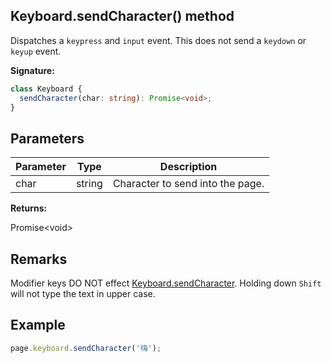 ## Keyboard.sendCharacter() method

Dispatches a `keypress` and `input` event. This does not send a `keydown` or `keyup` event.

**Signature:**

```typescript
class Keyboard {
  sendCharacter(char: string): Promise<void>;
}
```

## Parameters

| Parameter | Type   | Description                      |
| --------- | ------ | -------------------------------- |
| char      | string | Character to send into the page. |

**Returns:**

Promise&lt;void&gt;

## Remarks

Modifier keys DO NOT effect [Keyboard.sendCharacter](./puppeteer.keyboard.sendcharacter.md). Holding down `Shift` will not type the text in upper case.

## Example

```js
page.keyboard.sendCharacter('嗨');
```

